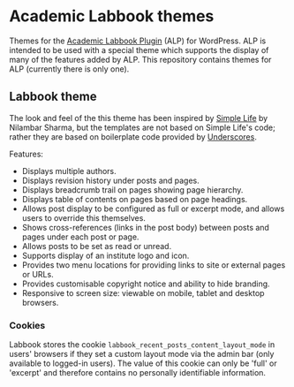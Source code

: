 # Academic Labbook themes
Themes for the [Academic Labbook Plugin](https://github.com/Academic-Labbook/alp) (ALP) for
WordPress. ALP is intended to be used with a special theme which supports the display of many of the
features added by ALP. This repository contains themes for ALP (currently there is only one).

## Labbook theme
The look and feel of the this theme has been inspired by [Simple Life](https://wordpress.org/themes/simple-life/)
by Nilambar Sharma, but the templates are not based on Simple Life's code; rather they are based on
boilerplate code provided by [Underscores](https://underscores.me/).

Features:

 - Displays multiple authors.
 - Displays revision history under posts and pages.
 - Displays breadcrumb trail on pages showing page hierarchy.
 - Displays table of contents on pages based on page headings.
 - Allows post display to be configured as full or excerpt mode, and allows users to override this
   themselves.
 - Shows cross-references (links in the post body) between posts and pages under each post or page.
 - Allows posts to be set as read or unread.
 - Supports display of an institute logo and icon.
 - Provides two menu locations for providing links to site or external pages or URLs.
 - Provides customisable copyright notice and ability to hide branding.
 - Responsive to screen size: viewable on mobile, tablet and desktop browsers.

### Cookies
Labbook stores the cookie `labbook_recent_posts_content_layout_mode` in users' browsers if they set
a custom layout mode via the admin bar (only available to logged-in users). The value of this
cookie can only be 'full' or 'excerpt' and therefore contains no personally identifiable
information.

